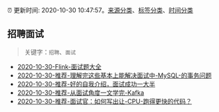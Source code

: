 :alarm_clock: 更新时间: 2020-10-30 10:47:57。[来源分类](../README.md)、[标签分类](../TAGS.md)、[时间分类](../TIMELINE.md)

## 招聘面试


> 关键字：`招聘`、`面试`



- [2020-10-30-Flink-面试题大全](https://toutiao.io/k/nrw0wqs) 
- [2020-10-30-推荐-理解完这些基本上能解决面试中-MySQL-的事务问题](https://toutiao.io/k/szxq5t8) 
- [2020-10-30-推荐-好的自我介绍，面试成功一大半](https://toutiao.io/k/lpyu6km) 
- [2020-10-30-推荐-从面试角度一文学完-Kafka](https://toutiao.io/k/ugyvu7i) 
- [2020-10-30-推荐-面试官：如何写出让-CPU-跑得更快的代码？](https://toutiao.io/k/l6chi61) 